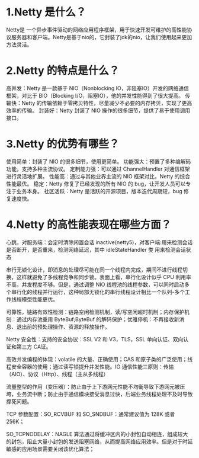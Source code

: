 # 1.Netty 是什么？

Netty是 一个异步事件驱动的网络应用程序框架，用于快速开发可维护的高性能协议服务器和客户端。Netty是基于nio的，它封装了jdk的nio，让我们使用起来更加方法灵活。

# 2.Netty 的特点是什么？

高并发：Netty 是一款基于 NIO（Nonblocking IO，非阻塞IO）开发的网络通信框架，对比于 BIO（Blocking I/O，阻塞IO），他的并发性能得到了很大提高。
传输快：Netty 的传输依赖于零拷贝特性，尽量减少不必要的内存拷贝，实现了更高效率的传输。
封装好：Netty 封装了 NIO 操作的很多细节，提供了易于使用调用接口。

# 3.Netty 的优势有哪些？

使用简单：封装了 NIO 的很多细节，使用更简单。
功能强大：预置了多种编解码功能，支持多种主流协议。
定制能力强：可以通过 ChannelHandler 对通信框架进行灵活地扩展。
性能高：通过与其他业界主流的 NIO 框架对比，Netty 的综合性能最优。
稳定：Netty 修复了已经发现的所有 NIO 的 bug，让开发人员可以专注于业务本身。
社区活跃：Netty 是活跃的开源项目，版本迭代周期短，bug 修复速度快。

# 4.Netty 的高性能表现在哪些方面？

心跳，对服务端：会定时清除闲置会话 inactive(netty5)，对客户端:用来检测会话是否断开，是否重来，检测网络延迟，其中 idleStateHandler 类 用来检测会话状态

串行无锁化设计，即消息的处理尽可能在同一个线程内完成，期间不进行线程切换，这样就避免了多线程竞争和同步锁。表面上看，串行化设计似乎 CPU 利用率不高，并发程度不够。但是，通过调整 NIO 线程池的线程参数，可以同时启动多个串行化的线程并行运行，这种局部无锁化的串行线程设计相比一个队列-多个工作线程模型性能更优。

可靠性，链路有效性检测：链路空闲检测机制，读/写空闲超时机制；内存保护机制：通过内存池重用 ByteBuf;ByteBuf 的解码保护；优雅停机：不再接收新消息、退出前的预处理操作、资源的释放操作。

Netty 安全性：支持的安全协议：SSL V2 和 V3，TLS，SSL 单向认证、双向认证和第三方 CA证。

高效并发编程的体现：volatile 的大量、正确使用；CAS 和原子类的广泛使用；线程安全容器的使用；通过读写锁提升并发性能。IO 通信性能三原则：传输（AIO）、协议（Http）、线程（主从多线程）

流量整型的作用（变压器）：防止由于上下游网元性能不均衡导致下游网元被压垮，业务流中断；防止由于通信模块接受消息过快，后端业务线程处理不及时导致撑死问题。

TCP 参数配置：SO_RCVBUF 和 SO_SNDBUF：通常建议值为 128K 或者 256K；

SO_TCPNODELAY：NAGLE 算法通过将缓冲区内的小封包自动相连，组成较大的封包，阻止大量小封包的发送阻塞网络，从而提高网络应用效率。但是对于时延敏感的应用场景需要关闭该优化算法；
